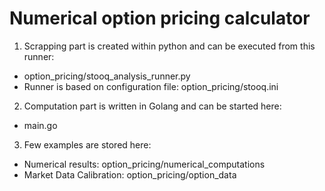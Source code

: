# Numerical option pricing calculator
1. Scrapping part is created within python and can be executed from this runner:
* option_pricing/stooq_analysis_runner.py
* Runner is based on configuration file: option_pricing/stooq.ini

2. Computation part is written in Golang and can be started here:
* main.go

3. Few examples are stored here:
* Numerical results: option_pricing/numerical_computations
* Market Data Calibration: option_pricing/option_data